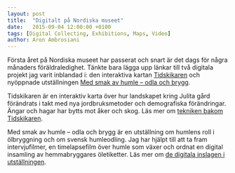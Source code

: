 ```yaml
---
layout: post
title:  "Digitalt på Nordiska museet"
date:   2015-09-04 12:00:00 +0100
tags: [Digital Collecting, Exhibitions, Maps, Video]
author: Aron Ambrosiani
---
```


Första året på Nordiska museet har passerat och snart är det dags för några månaders föräldraledighet. Tänkte bara lägga upp länkar till två digitala projekt jag varit inblandad i: den interaktiva kartan [Tidskikaren](http://tidskikaren.nordiskamuseet.se/) och nyöppnade utställningen [Med smak av humle – odla och brygg](http://nordiskamuseet.se/medsmakavhumle).

Tidskikaren är en interaktiv karta över hur landskapet kring Julita gård förändrats i takt med nya jordbruksmetoder och demografiska förändringar. Ängar och hagar har bytts mot åker och skog. Läs mer om [tekniken bakom Tidskikaren](http://nyamedier.blogg.nordiskamuseet.se/2015/05/tidskikaren/).

Med smak av humle – odla och brygg är en utställning om humlens roll i ölbryggning och om svensk humleodling. Jag har hjälpt till att ta fram intervjufilmer, en timelapsefilm över humle som växer och ordnat en digital insamling av hemmabryggares öletiketter. Läs mer om [de digitala inslagen i utställningen](http://nyamedier.blogg.nordiskamuseet.se/2015/09/med-smak-av-humle/).